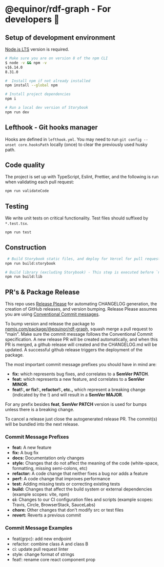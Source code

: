 # @equinor/rdf-graph - For developers 🥷

## Setup of development environment

[Node.js LTS](https://nodejs.org) version is required.

```sh
# Make sure you are on version 8 of the npm CLI
$ node -v && npm -v
v16.14.0
8.31.0

#  Install npm if not already installed
npm install --global npm

# Install project dependencies
npm i

# Run a local dev version of Storybook
npm run dev
```

## Lefthook - Git hooks manager

Hooks are defined in `lefthook.yml`. You may need to run `git config --unset core.hooksPath` locally (once) to clear the previously used husky path.

## Code quality

The project is set up with TypeScript, Eslint, Prettier, and the following is run when validating each pull request:

```sh
npm run validateCode
```

## Testing

We write unit tests on critical functionality. Test files should suffixed by `*.test.tsx`.

```sh
npm run test
```

## Construction

```sh
 # Build Storybook static files, and deploy for Vercel for pull requests and merging for main
npm run build:storybook

# Build library (excluding Storybook) - This step is executed before `npm publish`
npm run build:lib
```

## PR's & Package Release

This repo uses [Release Please](https://github.com/googleapis/release-please) for automating CHANGELOG generation, the creation of GitHub releases, and version bumping. Release Please assumes you are using [Conventional Commit messages](https://www.conventionalcommits.org).

To bump version and release the package to [npmjs.com/package/@equinor/rdf-graph](https://www.npmjs.com/package/@equinor/rdf-graph), squash merge a pull request to "main". Make sure the commit message follows the Conventional Commit specification. A new release PR will be created automatically, and when this PR is merged, a github release will created and the CHANGELOG.md will be updated. A successful github release triggers the deployment of the package.

The most important commit message prefixes you should have in mind are:

- **fix:** which represents bug fixes, and correlates to a **SemVer PATCH**.
- **feat:** which represents a new feature, and correlates to a **SemVer MINOR**.
- **feat!:, or fix!:, refactor!:, etc.,** which represent a breaking change (indicated by the !) and will result in a **SemVer MAJOR**.

For any prefix besides **feat**, **SemVer PATCH** version is used for bumps unless there is a breaking change.

To cancel a release just close the autogenerated release PR. The commit(s) will be bundled into the next release.

### Commit Message Prefixes

- **feat:** A new feature
- **fix:** A bug fix
- **docs:** Documentation only changes
- **style:** Changes that do not affect the meaning of the code (white-space, formatting, missing semi-colons, etc)
- **refactor:** A code change that neither fixes a bug nor adds a feature
- **perf:** A code change that improves performance
- **test:** Adding missing tests or correcting existing tests
- **build:** Changes that affect the build system or external dependencies (example scopes: vite, npm)
- **ci:** Changes to our CI configuration files and scripts (example scopes: Travis, Circle, BrowserStack, SauceLabs)
- **chore:** Other changes that don't modify src or test files
- **revert:** Reverts a previous commit

### Commit Message Examples

- feat(grpc): add new endpoint
- refactor: combine class A and class B
- ci: update pull request linter
- style: change format of strings
- feat!: rename core react component prop
